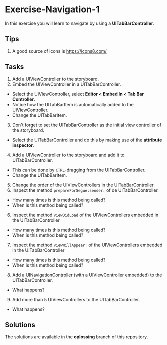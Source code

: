# Exercise-Navigation-1

In this exercise you will learn to navigate by using a **UITabBarController**.

## Tips
1. A good source of icons is https://icons8.com/

## Tasks
1. Add a UIViewController to the storyboard.
2. Embed the UIViewController in a UITabBarController.
  - Select the UIViewController, select **Editor < Embed In < Tab Bar Controller.**
  - Notice how the UITabBarItem is automatically added to the UIViewController.
  - Change the UITabBarItem.
3. Don't forget to set the UITabBarController as the initial view controller of the storyboard.
  - Select the UITabBarController and do this by making use of the **attribute inspector**.
4. Add a UIViewController to the storyboard and add it to UITabBarController.
  - This can be done by `CTRL`-dragging from the UITabBarController.
  - Change the UITabBarItem.
5. Change the order of the UIViewControllers in the UITabBarController.
6. Inspect the method `prepareForSegue:sender:` of de UITabBarController.
  - How many times is this method being called?
  - When is this method being called?
6. Inspect the method `viewDidLoad` of the UIViewControllers embedded in the UITabBarController
  - How many times is this method being called?
  - When is this method being called?
7. Inspect the method `viewWillAppear:` of the UIViewControllers embedded in the UITabBarController
  - How many times is this method being called?
  - When is this method being called?
8. Add a UINavigationController (with a UIViewController embedded) to the UITabBarController.
  - What happens?
9. Add more than 5 UIViewControllers to the UITabBarController.
  - What happens?

## Solutions
The solutions are available in the **oplossing** branch of this repository.
